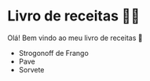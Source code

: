 # Livro de receitas :man_cook:

Olá! Bem vindo ao meu livro de receitas :wave:

- Strogonoff  de Frango
- Pave
- Sorvete
